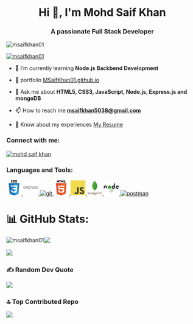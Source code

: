 <h1 align="center">Hi 👋, I'm Mohd Saif Khan</h1>
<h3 align="center">A passionate Full Stack Developer</h3>

<p align="left"> <img src="https://komarev.com/ghpvc/?username=msaifkhan01&label=Profile%20views&color=0e75b6&style=flat" alt="msaifkhan01" /> </p>

<p align="left"> <a href="https://github.com/ryo-ma/github-profile-trophy"><img src="https://github-profile-trophy.vercel.app/?username=msaifkhan01" alt="msaifkhan01" /></a> </p>

- 🌱 I’m currently learning **Node.js Backbend Development**

- 📄 portfolio [MSaifKhan01.github.io](https://msaifkhan01.github.io/)

- 💬 Ask me about **HTML5, CSS3, JavaScript, Node.js, Express.js and mongoDB**

- 📫 How to reach me **msaifkhan5038@gmail.com**


- 📄 Know about my experiences [My Resume](https://drive.google.com/file/d/1E_MRLhQXpvVpugsQux8z59pULffjQkUz/view)

<h3 align="left">Connect with me:</h3>
<p align="left">
<a href="https://linkedin.com/in/mohd-saif-khan-3b4979202" target="blank"><img align="center" src="https://raw.githubusercontent.com/rahuldkjain/github-profile-readme-generator/master/src/images/icons/Social/linked-in-alt.svg" alt="mohd saif khan" height="30" width="40" /></a>
</p>

<h3 align="left">Languages and Tools:</h3>
<p align="left">
  <a href="https://www.w3schools.com/css/" target="_blank" rel="noreferrer">
    <img src="https://raw.githubusercontent.com/devicons/devicon/master/icons/css3/css3-original-wordmark.svg" alt="css3" width="40" height="40"/>
  </a>
  <a href="https://expressjs.com" target="_blank" rel="noreferrer">
    <img src="https://raw.githubusercontent.com/devicons/devicon/master/icons/express/express-original-wordmark.svg" alt="express" width="40" height="40"/>
  </a>
  <a href="https://git-scm.com/" target="_blank" rel="noreferrer">
    <img src="https://www.vectorlogo.zone/logos/git-scm/git-scm-icon.svg" alt="git" width="40" height="40"/>
  </a>
  <a href="https://www.w3.org/html/" target="_blank" rel="noreferrer">
    <img src="https://raw.githubusercontent.com/devicons/devicon/master/icons/html5/html5-original-wordmark.svg" alt="html5" width="40" height="40"/>
  </a>
  <a href="https://developer.mozilla.org/en-US/docs/Web/JavaScript" target="_blank" rel="noreferrer">
    <img src="https://raw.githubusercontent.com/devicons/devicon/master/icons/javascript/javascript-original.svg" alt="javascript" width="40" height="40"/>
  </a>
  <a href="https://www.mongodb.com/" target="_blank" rel="noreferrer">
    <img src="https://raw.githubusercontent.com/devicons/devicon/master/icons/mongodb/mongodb-original-wordmark.svg" alt="mongodb" width="40" height="40"/>
  </a>
  <a href="https://nodejs.org" target="_blank" rel="noreferrer">
    <img src="https://raw.githubusercontent.com/devicons/devicon/master/icons/nodejs/nodejs-original-wordmark.svg" alt="nodejs" width="40" height="40"/>
  </a>
  <a href="https://postman.com" target="_blank" rel="noreferrer">
    <img src="https://www.vectorlogo.zone/logos/getpostman/getpostman-icon.svg" alt="postman" width="40" height="40"/>
  </a>
</p>




# 📊 GitHub Stats:



<p><img align="left" src="https://camo.githubusercontent.com/a4e444d9eeccafa7779d648edf83769ca9bf82a55be616b6b9058e765b564d86/68747470733a2f2f6769746875622d726561646d652d73746174732e76657263656c2e6170702f6170692f746f702d6c616e67732f3f757365726e616d653d6661697a616e736b383134267468656d653d68696768636f6e747261737426686964655f626f726465723d66616c736526696e636c7564655f616c6c5f636f6d6d6974733d66616c736526636f756e745f707269766174653d66616c7365266c61796f75743d636f6d70616374" alt="msaifkhan01" /></p>


![](https://github-readme-stats.vercel.app/api?username=msaifkhan01&theme=highcontrast&hide_border=false&include_all_commits=false&count_private=false)<br/>


![](https://github-readme-streak-stats.herokuapp.com/?user=msaifkhan01&theme=highcontrast&hide_border=false)<br/>
<!-- ![](https://github-readme-stats.vercel.app/api/top-langs/?username=msaifkhan01&theme=highcontrast&hide_border=false&include_all_commits=false&count_private=false&layout=compact) -->


### ✍️ Random Dev Quote
![](https://quotes-github-readme.vercel.app/api?type=horizontal&theme=radical)

### 🔝 Top Contributed Repo
![](https://github-contributor-stats.vercel.app/api?username=msaifkhan01&limit=5&theme=dark&combine_all_yearly_contributions=true)
